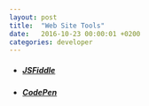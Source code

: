 ```yaml
---
layout: post
title:  "Web Site Tools"
date:   2016-10-23 00:00:01 +0200
categories: developer
---
```


* ##### [JSFiddle][link-jsfiddle]

* ##### [CodePen][link-codepen]

[link-jsfiddle]: https://jsfiddle.net/
[link-codepen]: https://codepen.io/
